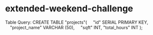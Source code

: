 # extended-weekend-challenge

Table Query:
CREATE TABLE "projects"(
    "id" SERIAL PRIMARY KEY,
    "project_name" VARCHAR (50),
    "sqft" INT,
	"total_hours" INT
);